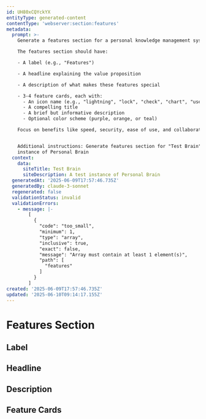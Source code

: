 ```yaml
---
id: UH80xCQYckYX
entityType: generated-content
contentType: 'webserver:section:features'
metadata:
  prompt: >-
    Generate a features section for a personal knowledge management system.

    The features section should have:

    - A label (e.g., "Features")

    - A headline explaining the value proposition

    - A description of what makes these features special

    - 3-4 feature cards, each with:
      - An icon name (e.g., "lightning", "lock", "check", "chart", "users")
      - A compelling title
      - A brief but informative description
      - Optional color scheme (purple, orange, or teal)

    Focus on benefits like speed, security, ease of use, and collaboration.


    Additional instructions: Generate features section for "Test Brain" - A test
    instance of Personal Brain
  context:
    data:
      siteTitle: Test Brain
      siteDescription: A test instance of Personal Brain
  generatedAt: '2025-06-09T17:57:46.735Z'
  generatedBy: claude-3-sonnet
  regenerated: false
  validationStatus: invalid
  validationErrors:
    - message: |-
        [
          {
            "code": "too_small",
            "minimum": 1,
            "type": "array",
            "inclusive": true,
            "exact": false,
            "message": "Array must contain at least 1 element(s)",
            "path": [
              "features"
            ]
          }
        ]
created: '2025-06-09T17:57:46.735Z'
updated: '2025-06-10T09:14:17.155Z'
---
```

# Features Section

## Label


## Headline


## Description


## Feature Cards

